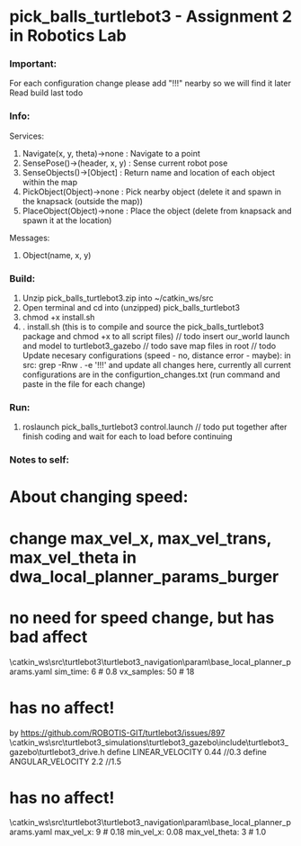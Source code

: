 # pick_balls_turtlebot3 - Assignment 2 in Robotics Lab

### Important:
For each configuration change please add "!!!" nearby so we will find it later
Read build last todo

### Info:
Services:
1. Navigate(x, y, theta)->none		: Navigate to a point
2. SensePose()->(header, x, y)		: Sense current robot pose
3. SenseObjects()->[Object]	      : Return name and location of each object within the map
4. PickObject(Object)->none	      : Pick nearby object (delete it and spawn in the knapsack (outside the map))
5. PlaceObject(Object)->none	: Place the object (delete from knapsack and spawn it at the location)

Messages:
1. Object(name, x, y)

### Build:
1. Unzip pick_balls_turtlebot3.zip into ~/catkin_ws/src
2. Open terminal and cd into (unzipped) pick_balls_turtlebot3
3. chmod +x install.sh
4. . install.sh (this is to compile and source the pick_balls_turtlebot3 package and chmod +x to all script files)
// todo insert our_world launch and model to turtlebot3_gazebo
// todo save map files in root
// todo Update necesary configurations (speed - no, distance error - maybe):
  in src: grep -Rnw . -e '!!!'
  and update all changes here, currently all current configurations are in the configurtion_changes.txt (run command and paste in the file for each change)

### Run:
1. roslaunch pick_balls_turtlebot3 control.launch
// todo put together after finish coding and wait for each to load before continuing

### Notes to self:
# About changing speed:
# change max_vel_x, max_vel_trans, max_vel_theta in dwa_local_planner_params_burger

# no need for speed change, but has bad affect
\catkin_ws\src\turtlebot3\turtlebot3_navigation\param\base_local_planner_params.yaml
  sim_time: 6 # 0.8
  vx_samples: 50 # 18

# has no affect!
by https://github.com/ROBOTIS-GIT/turtlebot3/issues/897
\catkin_ws\src\turtlebot3_simulations\turtlebot3_gazebo\include\turtlebot3_gazebo\turtlebot3_drive.h
 define LINEAR_VELOCITY  0.44 //0.3
 define ANGULAR_VELOCITY 2.2  //1.5

# has no affect!
\catkin_ws\src\turtlebot3\turtlebot3_navigation\param\base_local_planner_params.yaml
  max_vel_x: 9 # 0.18
  min_vel_x: 0.08
  max_vel_theta:  3 # 1.0
